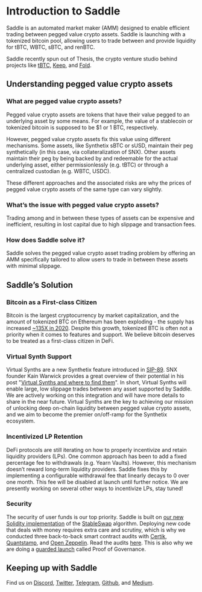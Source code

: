 # Introduction to Saddle

Saddle is an automated market maker (AMM) designed to enable efficient trading
between pegged value crypto assets. Saddle is launching with a tokenized
bitcoin pool, allowing users to trade between and provide liquidity for tBTC,
WBTC, sBTC, and renBTC.

Saddle recently spun out of Thesis, the crypto venture studio behind projects
like [tBTC](https://tbtc.network/), [Keep](https://keep.network/), and
[Fold](https://foldapp.com/).

## Understanding pegged value crypto assets

### What are pegged value crypto assets?

Pegged value crypto assets are tokens that have their value pegged to an
underlying asset by some means. For example, the value of a stablecoin or
tokenized bitcoin is supposed to be $1 or 1 BTC, respectively.

However, pegged value crypto assets fix this value using different mechanisms.
Some assets, like Synthetix sBTC or sUSD, maintain their peg synthetically (in
this case, via collateralization of SNX). Other assets maintain their peg by
being backed by and redeemable for the actual underlying asset, either
permissionlessly (e.g. tBTC) or through a centralized custodian (e.g. WBTC,
USDC).

These different approaches and the associated risks are why the prices of pegged
value crypto assets of the same type can vary slightly.

### What’s the issue with pegged value crypto assets?

Trading among and in between these types of assets can be expensive and
inefficient, resulting in lost capital due to high slippage and transaction
fees.

### How does Saddle solve it?

Saddle solves the pegged value crypto asset trading problem by offering an AMM
specifically tailored to allow users to trade in between these assets with
minimal slippage.

## Saddle’s Solution

### Bitcoin as a First-class Citizen

Bitcoin is the largest cryptocurrency by market capitalization, and the amount
of tokenized BTC on Ethereum has been exploding - the supply has increased
[~135X in 2020](https://btconethereum.com/). Despite this growth, tokenized
BTC is often not a priority when it comes to features and support. We believe
bitcoin deserves to be treated as a first-class citizen in DeFi.

### Virtual Synth Support

Virtual Synths are a new Synthetix feature introduced in
[SIP-89](https://sips.synthetix.io/sips/sip-89). SNX founder Kain Warwick
provides a great overview of their potential in his post "[Virtual Synths and
where to find them](https://blog.synthetix.io/virtual-synths/)". In short,
Virtual Synths will enable large, low slippage trades between any asset
supported by Saddle. We are actively working on this integration and will have
more details to share in the near future. Virtual Synths are the key to
achieving our mission of unlocking deep on-chain liquidity between pegged value
crypto assets, and we aim to become the premier on/off-ramp for the Synthetix
ecosystem.

### Incentivized LP Retention

DeFi protocols are still iterating on how to properly incentivize and retain
liquidity providers (LPs). One common approach has been to add a fixed
percentage fee to withdrawals (e.g. Yearn Vaults). However, this mechanism
doesn’t reward long-term liquidity providers. Saddle fixes this by
implementing a configurable withdrawal fee that linearly decays to 0 over one
month. This fee will be disabled at launch until further notice. We are
presently working on several other ways to incentivize LPs, stay tuned!

### Security

The security of user funds is our top priority. Saddle is built on [our new
Solidity implementation](https://github.com/saddle-finance/saddle-contract) of
the [StableSwap](https://www.curve.fi/stableswap-paper.pdf) algorithm.
Deploying new code that deals with money requires extra care and scrutiny,
which is why we conducted three back-to-back smart contract audits with
[Certik](https://certik.foundation/), [Quantstamp](https://quantstamp.com/),
and [Open Zeppelin](https://openzeppelin.com/). Read the audits
[here](https://github.com/saddle-finance/saddle-audits). This is also why we
are doing a [guarded launch](https://medium.com/electric-capital/derisking-defi-guarded-launches-2600ce730e0a)
called Proof of Governance.

## Keeping up with Saddle

Find us on [Discord](https://discord.gg/hX8RZFBW9R),
[Twitter](https://twitter.com/saddlefinance),
[Telegram](https://t.me/saddle_finance),
[Github](https://github.com/saddle-finance), and
[Medium](https://medium.com/saddle).
